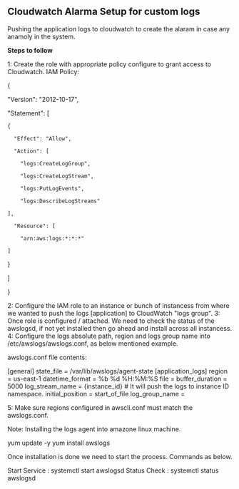 Cloudwatch Alarma Setup for custom logs
-----------------------------------------------------------------------
Pushing the application logs to cloudwatch to create the alaram in case any anamoly in the system.

**Steps to follow**

1: Create the role with appropriate policy configure to grant access to Cloudwatch.
IAM Policy:

{
  
  "Version": "2012-10-17",
  
  "Statement": [
  
    {
    
      "Effect": "Allow",
      
      "Action": [
      
        "logs:CreateLogGroup",
        
        "logs:CreateLogStream",
        
        "logs:PutLogEvents",
        
        "logs:DescribeLogStreams"
    
    ],
    
      "Resource": [
      
        "arn:aws:logs:*:*:*"
    
    ]
  
  }
 
 ]

}

2: Configure the IAM role to an instance or bunch of instancess from where we wanted to push the logs [application] to CloudWatch "logs group".
3: Once role is configured / attached. We need to check the status of the awslogsd, if not yet installed then go ahead and install across all instancess.
4: Configure the logs absolute path, region and logs group name into /etc/awslogs/awslogs.conf, as below mentioned example. 

awslogs.conf file contents:

[general]
state_file = /var/lib/awslogs/agent-state
[application_logs]
region = us-east-1
datetime_format = %b %d %H:%M:%S
file = <Application logs absolute Path>
buffer_duration = 5000
log_stream_name = {instance_id} # It will push the logs to instance ID namespace.
initial_position = start_of_file
log_group_name = <Logs Group Name>

5: Make sure regions configured in awscli.conf must match the awslogs.conf.

Note: Installing the logs agent into amazone linux machine. 

yum update -y 
yum install awslogs

Once installation is done we need to start the process. Commands as below.

Start Service : systemctl start awslogsd
Status Check  : systemctl status awslogsd
